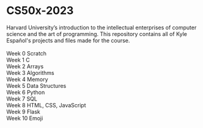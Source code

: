 # CS50x-2023
Harvard University’s introduction to the intellectual enterprises of computer science and the art of programming. This repository contains all of Kyle Español's projects and files made for the course.
\
\
Week 0 Scratch\
Week 1 C\
Week 2 Arrays\
Week 3 Algorithms\
Week 4 Memory\
Week 5 Data Structures\
Week 6 Python\
Week 7 SQL\
Week 8 HTML, CSS, JavaScript\
Week 9 Flask\
Week 10 Emoji
